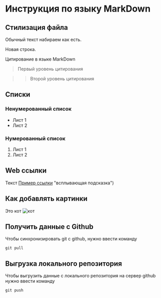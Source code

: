 # Инструкция по языку MarkDown

## Стилизация файла

Обычный текст набираем как есть.

Новая строка.

Цитирование в языке MarkDown

>Первый уровень цитирования

>>Второй уровень цитирования

## Списки

### Ненумерованный список

* Лист 1
* Лист 2

### Нумерованный список 
1. Лист 1
2. Лист 2

## Web ссылки

Текст [Пример ссылки](http.example.com) "всплывающая подсказка")


## Как добавлять картинки 

Это кот
![кот](%D0%BA%D0%BE%D1%82.HEIC)

## Получить данные с Github

Чтобы синхронизировать git с github, нужно ввести команду

```git pull```

## Выгрузка локального репозитория

Чтобы выгрузить данные с локального репозитория на сервер github нужно ввести команду

```git push```











